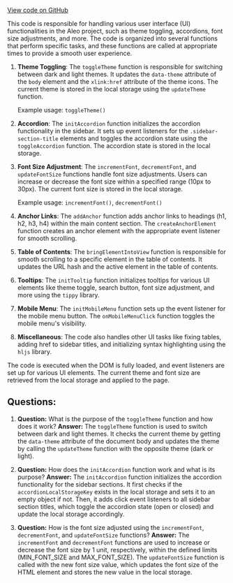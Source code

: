 [View code on GitHub](https://github.com/AleoHQ/aleo/sdk/docs/scripts/core.min.js)

This code is responsible for handling various user interface (UI) functionalities in the Aleo project, such as theme toggling, accordions, font size adjustments, and more. The code is organized into several functions that perform specific tasks, and these functions are called at appropriate times to provide a smooth user experience.

1. **Theme Toggling**: The `toggleTheme` function is responsible for switching between dark and light themes. It updates the `data-theme` attribute of the `body` element and the `xlink:href` attribute of the theme icons. The current theme is stored in the local storage using the `updateTheme` function.

   Example usage: `toggleTheme()`

2. **Accordion**: The `initAccordion` function initializes the accordion functionality in the sidebar. It sets up event listeners for the `.sidebar-section-title` elements and toggles the accordion state using the `toggleAccordion` function. The accordion state is stored in the local storage.

3. **Font Size Adjustment**: The `incrementFont`, `decrementFont`, and `updateFontSize` functions handle font size adjustments. Users can increase or decrease the font size within a specified range (10px to 30px). The current font size is stored in the local storage.

   Example usage: `incrementFont()`, `decrementFont()`

4. **Anchor Links**: The `addAnchor` function adds anchor links to headings (h1, h2, h3, h4) within the main content section. The `createAnchorElement` function creates an anchor element with the appropriate event listener for smooth scrolling.

5. **Table of Contents**: The `bringElementIntoView` function is responsible for smooth scrolling to a specific element in the table of contents. It updates the URL hash and the active element in the table of contents.

6. **Tooltips**: The `initTooltip` function initializes tooltips for various UI elements like theme toggle, search button, font size adjustment, and more using the `tippy` library.

7. **Mobile Menu**: The `initMobileMenu` function sets up the event listener for the mobile menu button. The `onMobileMenuClick` function toggles the mobile menu's visibility.

8. **Miscellaneous**: The code also handles other UI tasks like fixing tables, adding href to sidebar titles, and initializing syntax highlighting using the `hljs` library.

The code is executed when the DOM is fully loaded, and event listeners are set up for various UI elements. The current theme and font size are retrieved from the local storage and applied to the page.
## Questions: 
 1. **Question:** What is the purpose of the `toggleTheme` function and how does it work?
   **Answer:** The `toggleTheme` function is used to switch between dark and light themes. It checks the current theme by getting the `data-theme` attribute of the document body and updates the theme by calling the `updateTheme` function with the opposite theme (dark or light).

2. **Question:** How does the `initAccordion` function work and what is its purpose?
   **Answer:** The `initAccordion` function initializes the accordion functionality for the sidebar sections. It first checks if the `accordionLocalStorageKey` exists in the local storage and sets it to an empty object if not. Then, it adds click event listeners to all sidebar section titles, which toggle the accordion state (open or closed) and update the local storage accordingly.

3. **Question:** How is the font size adjusted using the `incrementFont`, `decrementFont`, and `updateFontSize` functions?
   **Answer:** The `incrementFont` and `decrementFont` functions are used to increase or decrease the font size by 1 unit, respectively, within the defined limits (MIN_FONT_SIZE and MAX_FONT_SIZE). The `updateFontSize` function is called with the new font size value, which updates the font size of the HTML element and stores the new value in the local storage.